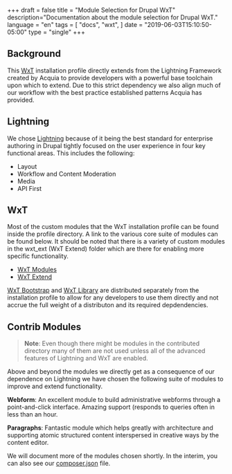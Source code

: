+++
draft = false
title = "Module Selection for Drupal WxT"
description="Documentation about the module selection for Drupal WxT."
language = "en"
tags = [
    "docs",
    "wxt",
]
date = "2019-06-03T15:10:50-05:00"
type = "single"
+++

## Background

This [WxT][wxt] installation profile directly extends from the Lightning Framework created by Acquia to provide developers with a powerful base toolchain upon which to extend. Due to this strict dependency we also align much of our workflow with the best practice established patterns Acquia has provided.

## Lightning

We chose [Lightning][lightning] because of it being the best standard for enterprise authoring in Drupal tightly focused on the user experience in four key functional areas. This includes the following:

* Layout
* Workflow and Content Moderation
* Media
* API First

## WxT

Most of the custom modules that the WxT installation profile can be found inside the profile directory. A link to the various core suite of modules can be found below. It should be noted that there is a variety of custom modules in the wxt_ext (WxT Extend) folder which are there for enabling more specific functionality.

* [WxT Modules][wxt_modules]
* [WxT Extend][wxt_extend]

[WxT Bootstrap][wxt_bootstrap] and [WxT Library][wxt_library] are distributed separately from the installation profile to allow for any developers to use them directly and not accrue the full weight of a distributon and its required depdendencies.

## Contrib Modules

> **Note**: Even though there might be modules in the contributed directory many of them are not used unless all of the advanced features of Lightning and WxT are enabled.

Above and beyond the modules we directly get as a consequence of our dependence on Lightning we have chosen the following suite of modules to improve and extend functionality.

**Webform**: An excellent module to build administrative webforms through a point-and-click interface. Amazing support (responds to queries often in less than an hour.

**Paragraphs**: Fantastic module which helps greatly with architecture and supporting atomic structured content interspersed in creative ways by the content editor.

We will document more of the modules chosen shortly. In the interim, you can also see our [composer.json][composer] file.

[composer]:       https://git.drupalcode.org/project/wxt/blob/8.x-2.x/composer.json#L224
[lightning]:      https://github.com/acquia/lightning
[phpcs]:          https://github.com/drupalwxt/site-wxt/blob/8.x/docker/conf/phpcs.xml
[wxt]:            https://github.com/drupalwxt/wxt
[wxt_bootstrap]:  https://github.com/drupalwxt/wxt_bootstrap
[wxt_library]:    https://github.com/drupalwxt/wxt_library
[wxt_modules]:    https://github.com/drupalwxt/wxt/tree/8.x-2.x/modules/custom
[wxt_extend]:     https://github.com/drupalwxt/wxt/tree/8.x-2.x/modules/custom/wxt_ext
